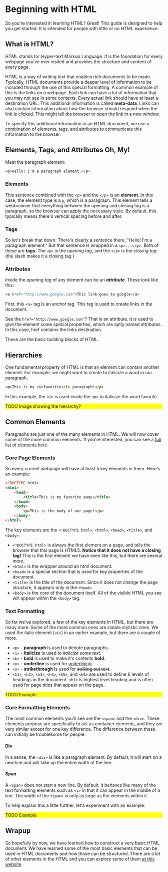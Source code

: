 Beginning with HTML
===================

So you're interested in learning HTML? Great! 
This guide is designed to help you get started. It is intended for people with little or no HTML experience.


What is HTML?
-------------

HTML stands for Hyper-text Markup Language. It is the foundation for every webpage you've ever visited and provides the structure and content of every page. 

HTML is a way of writing text that enables rich documents to be made. Typically, HTML documents provide a deeper level of information to be included through the use of this special formatting. A common example of this is the links on a webpage. Each link can have a lot of information that you may not see in some contexts. Every actual link should have at least a destination URL. This additional information is called **meta-data**. Links can also contain information about how the browser should respond when the link is clicked. This might tell the browser to open the link in a new window.

To specify this additional information in an HTML document, we use a combination of elements, tags, and attributes to communicate this information to the browser. 


Elements, Tags, and Attributes Oh, My!
--------------------------------------

Meet the paragraph element:

```html
<p>Hello! I'm a paragraph element.</p>
```

### Elements
This sentence combined with the `<p>` and the `</p>` is an **element**. In this case, the element type is a `p`, which is a paragraph. This element tells a webbrowser that everything between the opening and closing tag is a paragraph, so the browser can apply the necessary style. By default, this typically means there's vertical spacing before and after.

### Tags
So let's break that down. There's clearly a sentence there: "Hello! I'm a paragraph element." But that sentence is wrapped in a `<p>...</p>`. Both of these are **tags**. The `<p>` is the _opening tag_, and the `</p>` is the _closing tag_ (the slash makes it a closing tag.)


### Attributes
Inside the _opening tag_ of any element can be an ***attribute***. These look like this:
```html
<a href="http://www.google.com">This link goes to google</a>
```
First, this `<a>` tag is an anchor tag. This tag is used to create links in the document. 

See the `href="http://www.google.com"`? That is an attribute. It is used to give the element some special properties, which are aptly named attributes. In this case, href contains the links destination. 


These are the basic building blocks of HTML. 



Hierarchies
-----------

One fundamental property of HTML is that an element can contain another element. For example, we might want to create to italicize a word in our paragraph.

```html
<p>This is my <i>favorite</i> paragraph!</p>
```

In this example, the `<i>` is used _inside_ the `<p>` to italicize the word favorite. 

<div style="background: yellow">TODO Image showing the hierarchy?</div>


Common Elements
---------------

Paragraphs are just one of the many elements in HTML. We will now cover some of the more common elements. If you're interested, you can see a [full list of elements here](https://developer.mozilla.org/en-US/docs/Web/HTML/Element). 

### Core Page Elements

So every current webpage will have at least 5 key elements in them. Here's an example:

```html
<!DOCTYPE html>
<html>
	<head>
		<title>This is my favorite page</title>
	</head>
	<body>
		<p>This is the body of our page!</p>
	</body>
</html>
```

The key elements are the `<!DOCTYPE html>`, `<html>`, `<head>`, `<title>`, and `<body>`. 

* `<!DOCTYPE html>` is always the first element on a page, and tells the browser that this page is HTML5. **Notice that it does not have a closing tag!** This is the first element we have seen like this, but there are several more.
* `<html>` is the wrapper around an html document.
* `<head>` is a special section that is used for key properties of the document.
* `<title>` is the title of the document. Since it does not change the page structure, it appears only in the `<head>`. 
* `<body>` is the core of the document itself. All of the visible HTML you see will appear within the `<body>` tag. 



### Text Formatting

So far we've explored, a few of the key elements in HTML, but there are many more. Some of the more common ones are simple stylistic ones. We used the italic element (`<i>`) in an earlier example, but there are a couple of more.

* `<p>` - **paragraph** is used to denote paragraphs. 
* `<i>` - **italicize** is used to _italicize some text_. 
* `<b>` - **bold** is used to make it's contents **bold**.
* `<u>` - **underline** is used for <u>underlining</u>. 
* `<s>` - **strikethrough** is used for <s>striking out text</s>.
* `<h1>`, `<h2>`, `<h3>`, `<h4>`, `<h5>`, and `<h6>` are used to define 6 levels of headings in the document. `<h1>` is highest level heading and is often used for page titles that appear on the page. 


<div style="background: yellow">TODO Example</div>

### Core Formatting Elements

The most common elements you'll see are the `<span>` and the `<div>`. These elements purpose are specifically to act as container elements, and they are very similar except for one key difference. The difference between these can initially be troublesome for people.

#### Div

In a sense, the `<div>` is like a paragraph element. By default, it will start on a new line and will take up the entire width of the line. 

#### Span

A `<span>` does not start a new line. By default, it behaves like many of the text formatting elements such as `<i>` in that it can appear in the middle of a line. The width of the `<span>` is only as large as the elements within it. 


To help explain this a little further, let's experiment with an example.

<div style="background: yellow">TODO Example</div>


Wrapup
------

So hopefully by now, we have learned how to construct a very basic HTML document. We have learned some of the most basic elements that can be used in HTML documents and how those can be structured. There are a lot of other elements in the HTML and you can explore some of them [at this website](https://developer.mozilla.org/en-US/docs/Web/HTML/Element). 


